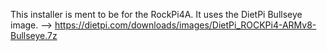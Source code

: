 This installer is ment to be for the RockPi4A. It uses the DietPi Bullseye image.
--> https://dietpi.com/downloads/images/DietPi_ROCKPi4-ARMv8-Bullseye.7z
